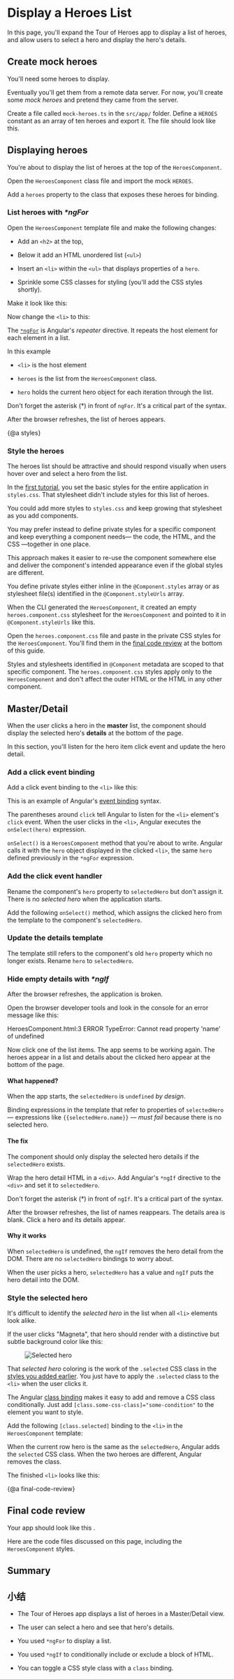 # Display a Heroes List

In this page, you'll expand the Tour of Heroes app to display a list of heroes, and
allow users to select a hero and display the hero's details.

## Create mock heroes

You'll need some heroes to display.

Eventually you'll get them from a remote data server.
For now, you'll create some _mock heroes_ and pretend they came from the server.

Create a file called `mock-heroes.ts` in the `src/app/` folder.
Define a `HEROES` constant as an array of ten heroes and export it.
The file should look like this.

<code-example path="toh-pt2/src/app/mock-heroes.ts" linenums="false"
title="src/app/mock-heroes.ts">

</code-example>

## Displaying heroes

You're about to display the list of heroes at the top of the `HeroesComponent`.

Open the `HeroesComponent` class file and import the mock `HEROES`.

<code-example path="toh-pt2/src/app/heroes/heroes.component.ts" region="import-heroes" title="src/app/heroes/heroes.component.ts (import HEROES)">

</code-example>

Add a `heroes` property to the class that exposes these heroes for binding.

<code-example path="toh-pt2/src/app/heroes/heroes.component.ts" region="heroes">

</code-example>

### List heroes with _*ngFor_

Open the `HeroesComponent` template file and make the following changes:

* Add an `<h2>` at the top, 

* Below it add an HTML unordered list (`<ul>`)

* Insert an `<li>` within the `<ul>` that displays properties of a `hero`.

* Sprinkle some CSS classes for styling (you'll add the CSS styles shortly).

Make it look like this:

<code-example path="toh-pt2/src/app/heroes/heroes.component.1.html" region="list" title="heroes.component.html (heroes template)" linenums="false">

</code-example>

Now change the `<li>` to this:

<code-example path="toh-pt2/src/app/heroes/heroes.component.1.html" region="li">

</code-example>

The [`*ngFor`](guide/template-syntax#ngFor) is Angular's _repeater_ directive. 
It repeats the host element for each element in a list.

In this example

* `<li>` is the host element

* `heroes` is the list from the `HeroesComponent` class.

* `hero` holds the current hero object for each iteration through the list.

<div class="alert is-important">

Don't forget the asterisk (*) in front of `ngFor`. It's a critical part of the syntax.

</div>

After the browser refreshes, the list of heroes appears.

{@a styles}

### Style the heroes

The heroes list should be attractive and should respond visually when users 
hover over and select a hero from the list.

In the [first tutorial](tutorial/toh-pt0#app-wide-styles), you set the basic styles for the entire application in `styles.css`.
That stylesheet didn't include styles for this list of heroes.

You could add more styles to `styles.css` and keep growing that stylesheet as you add components.

You may prefer instead to define private styles for a specific component and keep everything a component needs&mdash; the code, the HTML,
and the CSS &mdash;together in one place.

This approach makes it easier to re-use the component somewhere else
and deliver the component's intended appearance even if the global styles are different.

You define private styles either inline in the `@Component.styles` array or
as stylesheet file(s) identified in the `@Component.styleUrls` array.

When the CLI generated the `HeroesComponent`, it created an empty `heroes.component.css` stylesheet for the `HeroesComponent`
and pointed to it in `@Component.styleUrls` like this.

<code-example path="toh-pt2/src/app/heroes/heroes.component.ts" region="metadata"
 title="src/app/heroes/heroes.component.ts (@Component)">

</code-example>

Open the `heroes.component.css` file and paste in the private CSS styles for the `HeroesComponent`.
You'll find them in the [final code review](#final-code-review) at the bottom of this guide.

<div class="alert is-important">

Styles and stylesheets identified in `@Component` metadata are scoped to that specific component.
The `heroes.component.css` styles apply only to the `HeroesComponent` and don't affect the outer HTML or the HTML in any other component.

</div>

## Master/Detail

When the user clicks a hero in the **master** list, 
the component should display the selected hero's **details** at the bottom of the page.

In this section, you'll listen for the hero item click event
and update the hero detail.

### Add a click event binding

Add a click event binding to the `<li>` like this:

<code-example path="toh-pt2/src/app/heroes/heroes.component.1.html" region="selectedHero-click" title="heroes.component.html (template excerpt)" linenums="false">

</code-example>

This is an example of Angular's [event binding](guide/template-syntax#event-binding) syntax.

The parentheses around `click` tell Angular to listen for the `<li>` element's  `click` event.
When the user clicks in the `<li>`, Angular executes the `onSelect(hero)` expression.

`onSelect()` is a `HeroesComponent` method that you're about to write.
Angular calls it with the `hero` object displayed in the clicked `<li>`,
the same `hero` defined previously in the `*ngFor` expression.

### Add the click event handler

Rename the component's `hero` property to `selectedHero` but don't assign it.
There is no _selected hero_ when the application starts.

Add the following `onSelect()` method, which assigns the clicked hero from the template
to the component's `selectedHero`.

<code-example path="toh-pt2/src/app/heroes/heroes.component.ts" region="on-select" title="src/app/heroes/heroes.component.ts (onSelect)" linenums="false">

</code-example>

### Update the details template

The template still refers to the component's old `hero` property which no longer exists. 
Rename `hero` to `selectedHero`.

<code-example path="toh-pt2/src/app/heroes/heroes.component.html" region="selectedHero-details" title="heroes.component.html (selected hero details)" linenums="false">

</code-example>

### Hide empty details with _*ngIf_

After the browser refreshes, the application is broken.

Open the browser developer tools and look in the console for an error message like this:

<code-example language="sh" class="code-shell">

  HeroesComponent.html:3 ERROR TypeError: Cannot read property 'name' of undefined

</code-example>

Now click one of the list items.
The app seems to be working again.
The heroes appear in a list and details about the clicked hero appear at the bottom of the page.

#### What happened?

When the app starts, the `selectedHero` is `undefined` _by design_.

Binding expressions in the template that refer to properties of `selectedHero` &mdash; expressions like `{{selectedHero.name}}` &mdash; _must fail_ because there is no selected hero.

#### The fix

The component should only display the selected hero details if the `selectedHero` exists.

Wrap the hero detail HTML in a `<div>`.
Add Angular's `*ngIf` directive to the `<div>` and set it to `selectedHero`.

<div class="alert is-important">

Don't forget the asterisk (*) in front of `ngIf`. It's a critical part of the syntax.

</div>

<code-example path="toh-pt2/src/app/heroes/heroes.component.html" region="ng-if" title="src/app/heroes/heroes.component.html (*ngIf)" linenums="false">

</code-example>

After the browser refreshes, the list of names reappears.
The details area is blank.
Click a hero and its details appear.

#### Why it works

When `selectedHero` is undefined, the `ngIf` removes the hero detail from the DOM. There are no `selectedHero` bindings to worry about.

When the user picks a hero, `selectedHero` has a value and
`ngIf` puts the hero detail into the DOM.

### Style the selected hero

It's difficult to identify the _selected hero_ in the list when all `<li>` elements look alike.

If the user clicks "Magneta", that hero should render with a distinctive but subtle background color like this:

<figure>

  <img src='generated/images/guide/toh/heroes-list-selected.png' alt="Selected hero">

</figure>

That _selected hero_ coloring is the work of the `.selected` CSS class in the [styles you added earlier](#styles).
You just have to apply the `.selected` class to the `<li>` when the user clicks it.

The Angular [class binding](guide/template-syntax#class-binding) makes it easy to add and remove a CSS class conditionally. 
Just add `[class.some-css-class]="some-condition"` to the element you want to style.

Add the following `[class.selected]` binding to  the `<li>` in the `HeroesComponent` template:

<code-example path="toh-pt2/src/app/heroes/heroes.component.1.html" region="class-selected" title="heroes.component.html (toggle the 'selected' CSS class)" linenums="false">

</code-example>

When the current row hero is the same as the `selectedHero`, Angular adds the `selected` CSS class. When the two heroes are different, Angular removes the class.

The finished `<li>` looks like this:

<code-example path="toh-pt2/src/app/heroes/heroes.component.html" region="li" title="heroes.component.html (list item hero)" linenums="false">

</code-example>

{@a final-code-review}

## Final code review

Your app should look like this <live-example></live-example>. 

Here are the code files discussed on this page, including the `HeroesComponent` styles.

<code-tabs>

  <code-pane title="src/app/heroes/heroes.component.ts" path="toh-pt2/src/app/heroes/heroes.component.ts">

  </code-pane>

  <code-pane title="src/app/heroes/heroes.component.html" path="toh-pt2/src/app/heroes/heroes.component.html">

  </code-pane>

  <code-pane title="src/app/heroes/heroes.component.css" path="toh-pt2/src/app/heroes/heroes.component.css">

  </code-pane>

</code-tabs>

## Summary

## 小结

* The Tour of Heroes app displays a list of heroes in a Master/Detail view.

* The user can select a hero and see that hero's details.

* You used `*ngFor` to display a list.

* You used `*ngIf` to conditionally include or exclude a block of HTML.

* You can toggle a CSS style class with a `class` binding.
